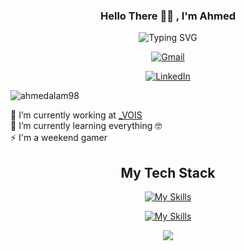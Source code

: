 <div align="center">

<h3>Hello There 👋🏻 , I'm Ahmed </h3>

![Typing SVG](https://readme-typing-svg.demolab.com?font=Fira+Code&weight=500&size=24&color=04d9ff&center=true&vCenter=true&width=435&lines=Front+End+Developer;Electrical+Engineer;Passionate+Learner)

[![Gmail](https://img.shields.io/badge/Gmail-D14836?style=for-the-badge&logo=gmail&logoColor=white)](mailto:ahmed.alameldeen.me@gmail.com)
<!--[![](https://img.shields.io/badge/website-000000?style=for-the-badge&logo=About&logoColor=red)](https://ahmedalameldeen.vercel.app/)-->
[![LinkedIn](https://img.shields.io/badge/LinkedIn-0077B5?style=for-the-badge&logo=linkedin&logoColor=white)](https://www.linkedin.com/in/ahmedalam98/)

<p align="left"> <img src="https://komarev.com/ghpvc/?username=ahmedalam98&label=Profile%20views&color=5f43b2&style=flat" alt="ahmedalam98" /> </p>
   
</div>

🚀 I’m currently working at [_VOIS](https://www.vodafone.com/careers/professional-career-areas/shared-services)
<br>
🌱 I’m currently learning everything 🤓
<br>
⚡ I'm a weekend gamer

<div align="center">

## My Tech Stack

[![My Skills](https://skillicons.dev/icons?i=html,css,js,ts,sass,jest,git,bootstrap,mongodb)](https://skillicons.dev)

[![My Skills](https://skillicons.dev/icons?i=redux,react,nextjs,angular,vue,nodejs,tailwind,materialui,figma)](https://skillicons.dev)

</div>

<p align="center">
   <img src="https://capsule-render.vercel.app/api?type=waving&color=30:7812f8,100:00D8FF&height=80&section=footer"/>
</p>
